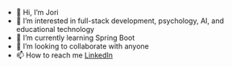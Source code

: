- 👋 Hi, I’m Jori
- 👀 I’m interested in full-stack development, psychology, AI, and educational technology
- 🌱 I’m currently learning Spring Boot
- 💞️ I’m looking to collaborate with anyone
- 📫 How to reach me [LinkedIn](https://www.linkedin.com/in/joriblankestijn/)

<!---
Jori-B/Jori-B is a ✨ special ✨ repository because its `README.md` (this file) appears on your GitHub profile.
You can click the Preview link to take a look at your changes.
--->
